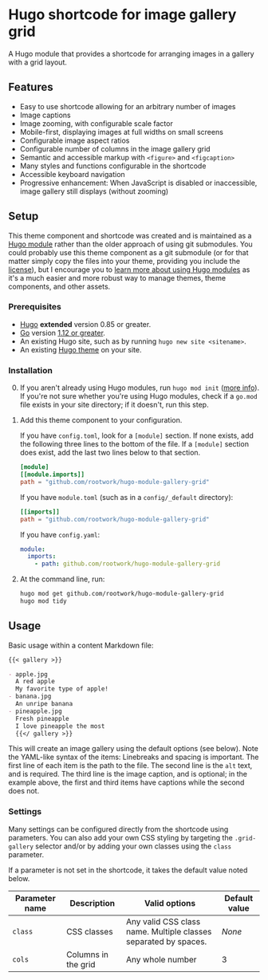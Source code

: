 # Hugo shortcode for image gallery grid

A Hugo module that provides a shortcode for arranging images in a gallery with a grid layout.

## Features

- Easy to use shortcode allowing for an arbitrary number of images
- Image captions
- Image zooming, with configurable scale factor
- Mobile-first, displaying images at full widths on small screens
- Configurable image aspect ratios
- Configurable number of columns in the image gallery grid
- Semantic and accessible markup with `<figure>` and `<figcaption>`
- Many styles and functions configurable in the shortcode
- Accessible keyboard navigation
- Progressive enhancement: When JavaScript is disabled or inaccessible, image gallery still displays (without zooming)

## Setup

This theme component and shortcode was created and is maintained as a [Hugo module](https://gohugo.io/hugo-modules/) rather than the older approach of using git submodules. You could probably use this theme component as a git submodule (or for that matter simply copy the files into your theme, providing you include the [license](https://github.com/rootwork/hugo-module-gallery-grid/blob/main/LICENSE)), but I encourage you to [learn more about using Hugo modules](https://github.com/rootwork/hugo-module-site) as it's a much easier and more robust way to manage themes, theme components, and other assets.

### Prerequisites

- [Hugo](https://github.com/gohugoio/hugo/releases/latest) **extended** version 0.85 or greater.
- [Go](https://go.dev/dl/) version [1.12 or greater](https://gohugo.io/hugo-modules/use-modules/#prerequisite).
- An existing Hugo site, such as by running `hugo new site <sitename>`.
- An existing [Hugo theme](https://gohugo.io/getting-started/quick-start/#step-3-add-a-theme) on your site.

### Installation

0. If you aren't already using Hugo modules, run `hugo mod init` ([more info](https://gohugo.io/hugo-modules/use-modules/#initialize-a-new-module)). If you're not sure whether you're using Hugo modules, check if a `go.mod` file exists in your site directory; if it doesn't, run this step.

1. Add this theme component to your configuration.

   If you have `config.toml`, look for a `[module]` section. If none exists, add the following three lines to the bottom of the file. If a `[module]` section does exist, add the last two lines below to that section.

   ```toml
   [module]
   [[module.imports]]
   path = "github.com/rootwork/hugo-module-gallery-grid"
   ```

   If you have `module.toml` (such as in a `config/_default` directory):

   ```toml
   [[imports]]
   path = "github.com/rootwork/hugo-module-gallery-grid"
   ```

   If you have `config.yaml`:

   ```yaml
   module:
     imports:
       - path: github.com/rootwork/hugo-module-gallery-grid
   ```

2. At the command line, run:

   ```sh
   hugo mod get github.com/rootwork/hugo-module-gallery-grid
   hugo mod tidy
   ```

## Usage

Basic usage within a content Markdown file:

```md
{{< gallery >}}

- apple.jpg
  A red apple
  My favorite type of apple!
- banana.jpg
  An unripe banana
- pineapple.jpg
  Fresh pineapple
  I love pineapple the most
  {{</ gallery >}}
```

This will create an image gallery using the default options (see below). Note the YAML-like syntax of the items: Linebreaks and spacing is important. The first line of each item is the path to the file. The second line is the `alt` text, and is required. The third line is the image caption, and is optional; in the example above, the first and third items have captions while the second does not.

### Settings

Many settings can be configured directly from the shortcode using parameters. You can also add your own CSS styling by targeting the `.grid-gallery` selector and/or by adding your own classes using the `class` parameter.

If a parameter is not set in the shortcode, it takes the default value noted below.

| Parameter name | Description         | Valid options                                                   | Default value |
| -------------- | ------------------- | --------------------------------------------------------------- | ------------- |
| `class`        | CSS classes         | Any valid CSS class name. Multiple classes separated by spaces. | _None_        |
| `cols`         | Columns in the grid | Any whole number                                                | 3             |
